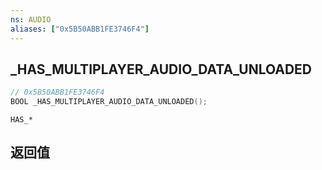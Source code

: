 ```yaml
---
ns: AUDIO
aliases: ["0x5B50ABB1FE3746F4"]
---
```

## _HAS_MULTIPLAYER_AUDIO_DATA_UNLOADED

```c
// 0x5B50ABB1FE3746F4
BOOL _HAS_MULTIPLAYER_AUDIO_DATA_UNLOADED();
```

```
HAS_*
```

## 返回值
